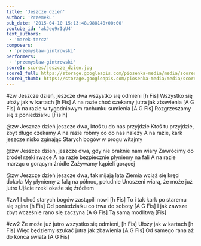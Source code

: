 ```yaml
---
title: 'Jeszcze dzień'
author: 'PrzemekL'
pub_date: '2015-04-10 15:13:48.988140+00:00'
youtube_id: 'akJeq9rIqU4'
text_authors:
 - 'marek-tercz'
composers:
 - 'przemyslaw-gintrowski'
performers:
 - 'przemyslaw-gintrowski'
score1: scores/jeszcze_dzien.jpg
score1_full: https://storage.googleapis.com/piosenka-media/media/scores/jeszcze_dzien.jpg
score1_thumb: https://storage.googleapis.com/piosenka-media/media/scores/jeszcze_dzien.jpg.180x0_q85_upscale.jpg
---
```


#zw
Jeszcze dzień, jeszcze dwa wszystko się odmieni [h Fis]
Wszystko się ułoży jak w kartach [h Fis]
A na razie choć czekamy jutra jak zbawienia [A G Fis]
A na razie w tygodniowym rachunku sumienia [A G Fis]
Rozgrzeszamy się z poniedziałku [Fis h]

@zw
Jeszcze dzień jeszcze dwa, ktoś tu do nas przyjdzie
Ktoś tu przyjdzie, zbyt długo czekamy
A na razie róbmy co do nas należy
A na razie, kark jeszcze nisko zginając
Starych bogów w progu witajmy

@zw
Jeszcze dzień, jeszcze dwa, gdy nie braknie nam wiary
Zawrócimy do źródeł rzeki rwące
A na razie bezpiecznie płyniemy na fali
A na razie marząc o gorącym źródle
Zażywamy kąpieli gorącej

@zw
Jeszcze dzień jeszcze dwa, tak mijają lata
Ziemia wciąż się kręci dokoła
My płyniemy z falą na północ, południe
Unoszeni wiarą, że może już jutro 
Ujście rzeki okaże się źródłem

#zw1
I choć starych bogów zastąpili nowi [h Fis]
To i tak kark po staremu się zgina [h Fis]
Od poniedziałku co trwa do soboty [A G Fis]
I jak zawsze zbyt wcześnie rano się zaczyna [A G Fis]
Tą samą modlitwą [Fis]

#zw2
Że może już jutro wszystko się odmieni, [h Fis]
Ułoży jak w kartach [h Fis]
Więc będziemy szukać jutra jak zbawienia [A G Fis]
Od samego rana aż do końca świata [A G Fis]